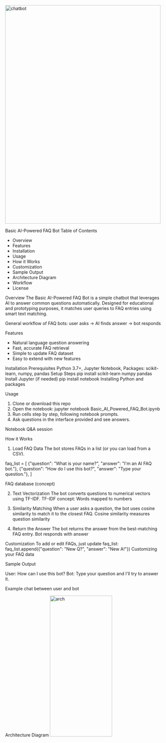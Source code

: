 <img width="500" height="700" alt="chatbot" src="https://github.com/user-attachments/assets/a66d6276-06f9-45e6-9eeb-9954744c76c1" />

Basic AI-Powered FAQ Bot
Table of Contents

- Overview
- Features
- Installation
- Usage
- How it Works
- Customization
- Sample Output
- Architecture Diagram
- Workflow
- License

Overview
The Basic AI-Powered FAQ Bot is a simple chatbot that leverages AI to answer common questions automatically. Designed for educational and prototyping purposes, it matches user queries to FAQ entries using smart text matching.

General workflow of FAQ bots: user asks → AI finds answer → bot responds

Features

- Natural language question answering
- Fast, accurate FAQ retrieval
- Simple to update FAQ dataset
- Easy to extend with new features


Installation
Prerequisites
Python 3.7+, Jupyter Notebook, Packages: scikit-learn, numpy, pandas
Setup Steps
pip install scikit-learn numpy pandas
Install Jupyter (if needed)
pip install notebook
Installing Python and packages

Usage

1. Clone or download this repo
2. Open the notebook:
    jupyter notebook Basic_AI_Powered_FAQ_Bot.ipynb
3. Run cells step by step, following notebook prompts.
4. Ask questions in the interface provided and see answers.

Notebook Q&A session

How it Works
1. Load FAQ Data
The bot stores FAQs in a list (or you can load from a CSV).

faq_list = [
    {"question": "What is your name?", "answer": "I'm an AI FAQ bot."},
    {"question": "How do I use this bot?", "answer": "Type your question."},
]


FAQ database (concept)

2. Text Vectorization
The bot converts questions to numerical vectors using TF-IDF.
TF-IDF concept: Words mapped to numbers

3. Similarity Matching
When a user asks a question, the bot uses cosine similarity to match it to the closest FAQ.
Cosine similarity measures question similarity

4. Return the Answer
The bot returns the answer from the best-matching FAQ entry.
Bot responds with answer

Customization
To add or edit FAQs, just update faq_list:
faq_list.append({"question": "New Q?", "answer": "New A!"})
Customizing your FAQ data

Sample Output

User: How can I use this bot?
Bot: Type your question and I'll try to answer it.

Example chat between user and bot

Architecture Diagram
<img width="200" height="452" alt="arch" src="https://github.com/user-attachments/assets/7279d6d7-bf5b-4827-8689-d9d8f052f690" />


